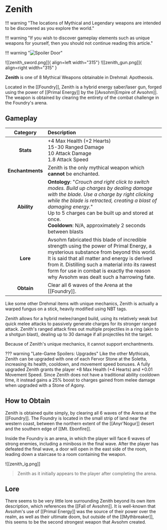 # Zenith

!!! warning "The locations of Mythical and Legendary weapons are intended to be discovered as you explore the world."

!!! warning "If you wish to discover gameplay elements such as unique weapons for yourself, then you should not continue reading this article."

!!! warning "![Spoiler Door](/assets/img/spoiler_door.png)"

![[zenith_sword.png]]{ align=left width="315"} ![[zenith_gun.png]]{ align=right width="315" }

**Zenith** is one of 8 Mythical Weapons obtainable in Drehmal: Apotheosis.

Located in the [[Foundry]], Zenith is a hybrid energy saber/laser gun, forged using the power of [[Primal Energy]] by the [[Avsohm|Empire of Avsohm]]. The weapon is obtained by clearing the entirety of the combat challenge in the Foundry's arena.

## Gameplay

| Category | Description |
|:--------------------------------:|:-----------------------------------------------------------------------------------------------------------------------------------------------------------------------------|
| **Stats**                        | +4 Max Health (+2 Hearts) <br> 15-30 Ranged Damage <br> 10 Attack Damage <br> 1.8 Attack Speed  |
| **Enchantments**                 | Zenith is the only mythical weapon which **cannot** be enchanted. |
| **Ability**                      | **Ontology**: "*Crouch and right click to switch modes. Build up charges by dealing damage with the blade. Use a charge by right clicking while the blade is retracted, creating a blast of damaging energy.*" <br> Up to 5 charges can be built up and stored at once. <br> **Cooldown**: N/A, approximately 2 seconds between blasts      |
| **Lore**                         | Avsohm fabricated this blade of incredible strength using the power of Primal Energy, a mysterious substance from beyond this world. It is said that all matter and energy is derived from it. Distilling such a material into its rawest form for use in combat is exactly the reason why Avsohm was dealt such a harrowing fate. |
| **Obtain**                       | Clear all 6 waves of the Arena at the [[Foundry]].               |

Like some other Drehmal items with unique mechanics, Zenith is actually a warped fungus on a stick, heavily modified using NBT tags. 

Zenith allows for a hybrid melee/ranged build, using its relatively weak but quick melee attacks to passively generate charges for its stronger ranged attack. Zenith's ranged attack fires out multiple projectiles in a ring (akin to a shotgun blast), dealing up to 30 damage if all projectiles hit the target.

Because of Zenith's unique mechanics, it cannot support enchantments.

??? warning "Late-Game Spoilers: Upgrades"
    Like the other Mythicals, Zenith can be upgraded with one of each Fervor Stone at the Soletta, increasing its health, cooldown, and movement speed bonuses. A fully upgraded Zenith grants the player +8 Max Health (+4 Hearts) and +0.01 Movement Speed. Since Zenith does not have a traditional ability cooldown time, it instead gains a 25% boost to charges gained from melee damage when upgraded with a Stone of Agony.

## How to Obtain
Zenith is obtained quite simply, by clearing all 6 waves of the Arena at the [[Foundry]]. The Foundry is located in the small strip of land near the western coast, between the northern extent of the [[Anyr'Nogur]] desert and the southern edge of [[Mt. Ebonfire]]. 

Inside the Foundry is an arena, in which the player will face 6 waves of strong enemies, including a miniboss in the final wave. After the player has defeated the final wave, a door will open in the east side of the room, leading down a staircase to a room containing the weapon.

![[zenith_ig.png]]
> Zenith as it initially appears to the player after completing the arena.

## Lore
There seems to be very little lore surrounding Zenith beyond its own item description, which references the [[Fall of Avsohm]]. It is well-known that Avsohm's use of [[Primal Energy]] was the source of their power over the realm, as well as their ultimate doom, but outside of the [[Mythbreaker]], this seems to be the second strongest weapon that Avsohm created.



